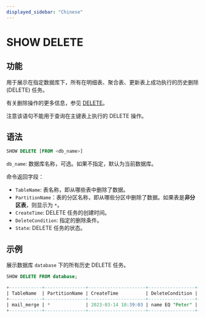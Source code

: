 ```yaml
---
displayed_sidebar: "Chinese"
---
```


# SHOW DELETE

## 功能

用于展示在指定数据库下，所有在明细表、聚合表、更新表上成功执行的历史删除 (DELETE) 任务。

有关删除操作的更多信息，参见 [DELETE](DELETE.md)。

注意该语句不能用于查询在主键表上执行的 DELETE 操作。

## 语法

```sql
SHOW DELETE [FROM <db_name>]
```

`db_name`: 数据库名称，可选。如果不指定，默认为当前数据库。

命令返回字段：

- `TableName`: 表名称，即从哪些表中删除了数据。
- `PartitionName`：表的分区名称，即从哪些分区中删除了数据。如果表是**非分区表**，则显示为 `*`。
- `CreateTime`: DELETE 任务的创建时间。
- `DeleteCondition`: 指定的删除条件。
- `State`: DELETE 任务的状态。

## 示例

展示数据库 `database` 下的所有历史 DELETE 任务。

```sql
SHOW DELETE FROM database;

+------------+---------------+---------------------+-----------------+----------+
| TableName  | PartitionName | CreateTime          | DeleteCondition | State    |
+------------+---------------+---------------------+-----------------+----------+
| mail_merge | *             | 2023-03-14 10:39:03 | name EQ "Peter" | FINISHED |
+------------+---------------+---------------------+-----------------+----------+
```
